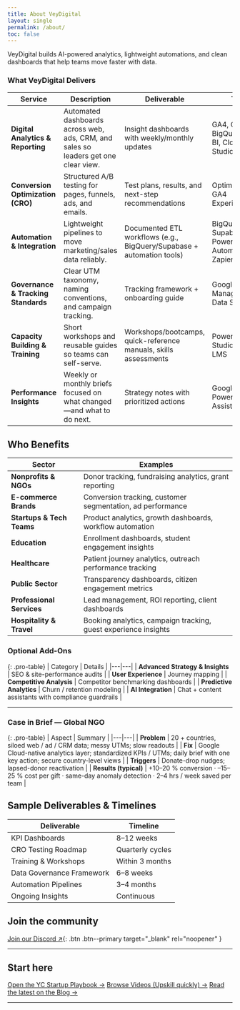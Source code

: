 ```yaml
---
title: About VeyDigital
layout: single
permalink: /about/
toc: false
---
```


VeyDigital builds AI-powered analytics, lightweight automations, and clean dashboards that help teams move faster with data.

### What VeyDigital Delivers

| Service | Description | Deliverable | Tools |
|---|---|---|---|
| **Digital Analytics & Reporting** | Automated dashboards across web, ads, CRM, and sales so leaders get one clear view. | Insight dashboards with weekly/monthly updates | GA4, GTM, BigQuery, Power BI, Cloud BI Studio |
| **Conversion Optimization (CRO)** | Structured A/B testing for pages, funnels, ads, and emails. | Test plans, results, and next-step recommendations | Optimizely/VWO, GA4 Experiments |
| **Automation & Integration** | Lightweight pipelines to move marketing/sales data reliably. | Documented ETL workflows (e.g., BigQuery/Supabase + automation tools) | BigQuery, Supabase, Power Automate, Zapier |
| **Governance & Tracking Standards** | Clear UTM taxonomy, naming conventions, and campaign tracking. | Tracking framework + onboarding guide | Google Tag Manager, GA4, Data Studio |
| **Capacity Building & Training** | Short workshops and reusable guides so teams can self-serve. | Workshops/bootcamps, quick-reference manuals, skills assessments | Power BI, Looker Studio, Custom LMS |
| **Performance Insights** | Weekly or monthly briefs focused on what changed—and what to do next. | Strategy notes with prioritized actions | Google Sheets, Power BI, AI Assistant |

## Who Benefits

| Sector | Examples |
|---------|-----------|
| **Nonprofits & NGOs** | Donor tracking, fundraising analytics, grant reporting |
| **E-commerce Brands** | Conversion tracking, customer segmentation, ad performance |
| **Startups & Tech Teams** | Product analytics, growth dashboards, workflow automation |
| **Education** | Enrollment dashboards, student engagement insights |
| **Healthcare** | Patient journey analytics, outreach performance tracking |
| **Public Sector** | Transparency dashboards, citizen engagement metrics |
| **Professional Services** | Lead management, ROI reporting, client dashboards |
| **Hospitality & Travel** | Booking analytics, campaign tracking, guest experience insights |


### Optional Add-Ons

{: .pro-table}
| Category | Details |
|---|---|
| **Advanced Strategy & Insights** | SEO & site-performance audits |
| **User Experience** | Journey mapping |
| **Competitive Analysis** | Competitor benchmarking dashboards |
| **Predictive Analytics** | Churn / retention modeling |
| **AI Integration** | Chat + content assistants with compliance guardrails |

---

### Case in Brief — Global NGO

{: .pro-table}
| Aspect | Summary |
|---|---|
| **Problem** | 20 + countries, siloed web / ad / CRM data; messy UTMs; slow readouts |
| **Fix** | Google Cloud-native analytics layer; standardized KPIs / UTMs; daily brief with one key action; secure country-level views |
| **Triggers** | Donate-drop nudges; lapsed-donor reactivation |
| **Results (typical)** | +10–20 % conversion · –15–25 % cost per gift · same-day anomaly detection · 2–4 hrs / week saved per team |


## Sample Deliverables & Timelines

| Deliverable               | Timeline         |
|---------------------------|------------------|
| KPI Dashboards            | 8–12 weeks       |
| CRO Testing Roadmap       | Quarterly cycles |
| Training & Workshops      | Within 3 months  |
| Data Governance Framework | 6–8 weeks        |
| Automation Pipelines      | 3–4 months       |
| Ongoing Insights          | Continuous       |



## Join the community

[Join our Discord ↗](https://discord.gg/yourInviteCode){: .btn .btn--primary target="_blank" rel="noopener" }  

---

## Start here
[Open the YC Startup Playbook →](/playbook/)
[Browse Videos (Upskill quickly) →](/videos/)
[Read the latest on the Blog →](/blog/)

---


